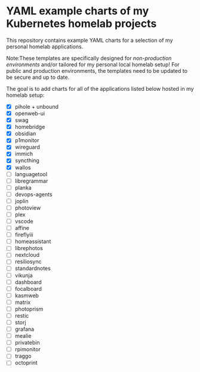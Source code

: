 # YAML example charts of my Kubernetes homelab projects
This repository contains example YAML charts for a selection of my personal homelab applications. 

Note:These templates are specifically designed for *non-production environments* and/or tailored for my personal local homelab setup!
For public and production environments, the templates need to be updated to be secure and up to date.

The goal is to add charts for all of the applications listed below hosted in my homelab setup:

- [x] pihole + unbound
- [x] openweb-ui
- [x] swag
- [x] homebridge
- [x] obsidian
- [x] p1monitor
- [x] wireguard
- [x] immich
- [x] syncthing
- [x] wallos
- [ ] languagetool
- [ ] libregrammar
- [ ] planka
- [ ] devops-agents
- [ ] joplin
- [ ] photoview
- [ ] plex
- [ ] vscode
- [ ] affine
- [ ] fireflyiii
- [ ] homeassistant
- [ ] librephotos
- [ ] nextcloud
- [ ] resiliosync
- [ ] standardnotes
- [ ] vikunja
- [ ] dashboard
- [ ] focalboard
- [ ] kasmweb
- [ ] matrix
- [ ] photoprism
- [ ] restic
- [ ] storj
- [ ] grafana
- [ ] mealie
- [ ] privatebin
- [ ] rpimonitor
- [ ] traggo
- [ ] octoprint
